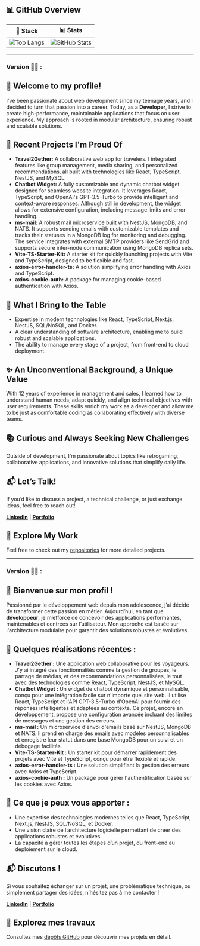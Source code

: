 ## 📊 **GitHub Overview**

| 🔧 **Stack** | 📊 **Stats** |
|--------------|--------------|
| ![Top Langs](https://github-readme-stats.vercel.app/api/top-langs/?username=Jszigeti&layout=compact&theme=nord&hide=html,css,scss) | ![GitHub Stats](https://github-readme-stats.vercel.app/api?username=Jszigeti&show_icons=true&theme=nord) |




___________________________________________________________________________



### Version 🍔🍟 :


## 👋 **Welcome to my profile!**

I've been passionate about web development since my teenage years, and I decided to turn that passion into a career. Today, as a **Developer**, I strive to create high-performance, maintainable applications that focus on user experience. My approach is rooted in modular architecture, ensuring robust and scalable solutions.


## 🚀 **Recent Projects I'm Proud Of**
- **Travel2Gether:** A collaborative web app for travelers. I integrated features like group management, media sharing, and personalized recommendations, all built with technologies like React, TypeScript, NestJS, and MySQL.
- **Chatbot Widget:** A fully customizable and dynamic chatbot widget designed for seamless website integration. It leverages React, TypeScript, and OpenAI's GPT-3.5-Turbo to provide intelligent and context-aware responses. Although still in development, the widget allows for extensive configuration, including message limits and error handling.
- **ms-mail:** A robust mail microservice built with NestJS, MongoDB, and NATS. It supports sending emails with customizable templates and tracks their statuses in a MongoDB log for monitoring and debugging. The service integrates with external SMTP providers like SendGrid and supports secure inter-node communication using MongoDB replica sets.
- **Vite-TS-Starter-Kit:** A starter kit for quickly launching projects with Vite and TypeScript, designed to be flexible and fast.
- **axios-error-handler-ts:** A solution simplifying error handling with Axios and TypeScript.
- **axios-cookie-auth:** A package for managing cookie-based authentication with Axios.


## 💼 **What I Bring to the Table**
- Expertise in modern technologies like React, TypeScript, Next.js, NestJS, SQL/NoSQL, and Docker.
- A clear understanding of software architecture, enabling me to build robust and scalable applications.
- The ability to manage every stage of a project, from front-end to cloud deployment.


## ✨ **An Unconventional Background, a Unique Value**
With 12 years of experience in management and sales, I learned how to understand human needs, adapt quickly, and align technical objectives with user requirements. These skills enrich my work as a developer and allow me to be just as comfortable coding as collaborating effectively with diverse teams.


## 📚 **Curious and Always Seeking New Challenges**
Outside of development, I'm passionate about topics like retrogaming, collaborative applications, and innovative solutions that simplify daily life.


## 📬 **Let’s Talk!**
If you’d like to discuss a project, a technical challenge, or just exchange ideas, feel free to reach out!

**[LinkedIn](https://www.linkedin.com/in/jonas-szigeti/)** | **[Portfolio](https://jsproject.fr/)**


## 📂 **Explore My Work**
Feel free to check out my [repositories](https://github.com/Jszigeti?tab=repositories) for more detailed projects.



___________________________________________________________________________



### Version 🥐🥖 :


## 👋 **Bienvenue sur mon profil !**

Passionné par le développement web depuis mon adolescence, j’ai décidé de transformer cette passion en métier. Aujourd’hui, en tant que **développeur**, je m’efforce de concevoir des applications performantes, maintenables et centrées sur l’utilisateur. Mon approche est basée sur l'architecture modulaire pour garantir des solutions robustes et évolutives.


## 🚀 **Quelques réalisations récentes :**
- **Travel2Gether :** Une application web collaborative pour les voyageurs. J'y ai intégré des fonctionnalités comme la gestion de groupes, le partage de médias, et des recommandations personnalisées, le tout avec des technologies comme React, TypeScript, NestJS, et MySQL.
- **Chatbot Widget :** Un widget de chatbot dynamique et personnalisable, conçu pour une intégration facile sur n'importe quel site web. Il utilise React, TypeScript et l'API GPT-3.5-Turbo d'OpenAI pour fournir des réponses intelligentes et adaptées au contexte. Ce projet, encore en développement, propose une configuration avancée incluant des limites de messages et une gestion des erreurs.
- **ms-mail :** Un microservice d'envoi d'emails basé sur NestJS, MongoDB et NATS. Il prend en charge des emails avec modèles personnalisables et enregistre leur statut dans une base MongoDB pour un suivi et un débogage facilités.
- **Vite-TS-Starter-Kit :** Un starter kit pour démarrer rapidement des projets avec Vite et TypeScript, conçu pour être flexible et rapide.
- **axios-error-handler-ts :** Une solution simplifiant la gestion des erreurs avec Axios et TypeScript.
- **axios-cookie-auth :** Un package pour gérer l'authentification basée sur les cookies avec Axios.


## 💼 **Ce que je peux vous apporter :**
- Une expertise des technologies modernes telles que React, TypeScript, Next.js, NestJS, SQL/NoSQL, et Docker.
- Une vision claire de l’architecture logicielle permettant de créer des applications robustes et évolutives.
- La capacité à gérer toutes les étapes d’un projet, du front-end au déploiement sur le cloud.


## 📬 **Discutons !**
Si vous souhaitez échanger sur un projet, une problématique technique, ou simplement partager des idées, n’hésitez pas à me contacter !

**[LinkedIn](https://www.linkedin.com/in/jonas-szigeti/)** | **[Portfolio](https://jsproject.fr/)**


## 📂 **Explorez mes travaux**
Consultez mes [dépôts GitHub](https://github.com/Jszigeti?tab=repositories) pour découvrir mes projets en détail.
